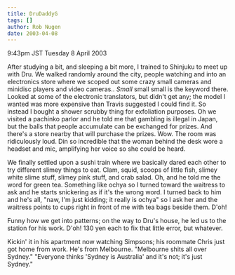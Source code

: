 ```yaml
---
title: DruDaddyG
tags: []
author: Rob Nugen
date: 2003-04-08
---
```


<p class=date>9:43pm JST Tuesday 8 April 2003</p>

<p>After studying a bit, and sleeping a bit more, I trained to
Shinjuku to meet up with Dru.  We walked randomly around the city,
people watching and into an electronics store where we scoped out some
crazy small cameras and minidisc players and video cameras..
<em>Small</em> small small is the keyword there.  Looked at some of
the electronic translators, but didn't get any; the model I wanted was
more expensive than Travis suggested I could find it.  So instead I
bought a shower scrubby thing for exfoliation purposes.  Oh we visited
a pachinko parlor and he told me that gambling is illegal in Japan,
but the balls that people accumulate can be exchanged for prizes.  And
there's a store nearby that will purchase the prizes.  Wow.  The room
was ridiculously loud.  Din so incredible that the woman behind the
desk wore a headset and mic, amplifying her voice so she could be
heard.</p>

<p>We finally settled upon a sushi train where we basically dared each
other to try different slimey things to eat.  Clam, squid, scoops of
little fish, slimey white slime stuff, slimey pink stuff, and crab
salad.  Oh, and he told me the word for green tea.  Something like
ochya so I turned toward the waitress to ask and he starts snickering
as if it's the wrong word.  I turned back to him and he's all, "naw,
I'm just kidding; it really is ochya" so I ask her and the waitress
points to cups right in front of me with tea bags beside them.
D'oh!</p>

<p>Funny how we get into patterns; on the way to Dru's house, he led
us to the station for his work.  D'oh!  130 yen each to fix that
little error, but whatever.</p>

<p>Kickin' it in his apartment now watching Simpsons; his roommate
Chris just got home from work.  He's from Melbourne.  "Melbourne shits
all over Sydney."  "Everyone thinks 'Sydney is Australia' and it's
not; it's just Sydney."</p>

